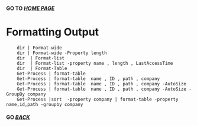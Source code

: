 #### GO TO *[HOME PAGE](index.md)*

#   Formatting Output

        
        
        dir | Format-wide
        dir | Format-wide -Property length
        dir  | Format-list
        dir  | Format-list -property name , length , LastAccessTime
        dir  | Format-Table
        Get-Process | format-table
        Get-Process | format-table  name , ID , path , company
        Get-Process | format-table  name , ID , path , company -AutoSize
        Get-Process | format-table  name , ID , path , company -AutoSize -GroupBy company
        Get-Process |sort  -property company | format-table -property name,id,path -groupby company
        
        
####  GO *[BACK](index.md)*        
